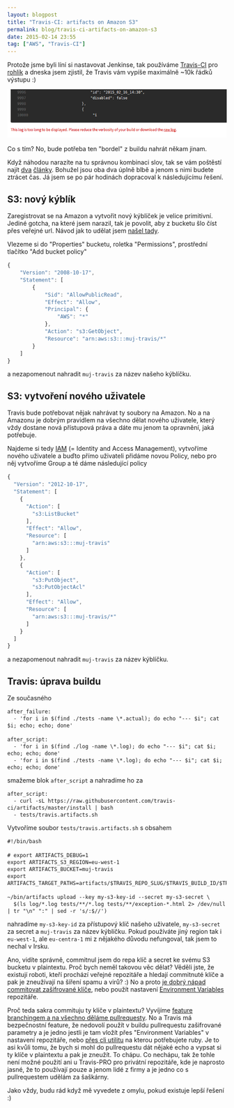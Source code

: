 ```yaml
---
layout: blogpost
title: "Travis-CI: artifacts on Amazon S3"
permalink: blog/travis-ci-artifacts-on-amazon-s3
date: 2015-02-14 23:55
tag: ["AWS", "Travis-CI"]
---
```


Protože jsme byli líní si nastavovat Jenkinse, tak používáme [Travis-CI](https://travis-ci.com/) pro [rohlík](https://www.rohlik.cz/) a dneska jsem zjistil, že Travis vám vypíše maximálně ~10k řádků výstupu :)

![travis-artifacts-10k-lines](/content/travis-artifacts-10k-lines.png)

Co s tím? No, bude potřeba ten "bordel" z buildu nahrát někam jinam.

Když náhodou narazíte na tu správnou kombinaci slov, tak se vám poštěstí najít [dva](https://blog.travis-ci.com/2012-12-18-travis-artifacts/) [články](https://docs.travis-ci.com/user/uploading-artifacts/). Bohužel jsou oba dva úplně blbě a jenom s nimi budete ztrácet čas. Já jsem se po pár hodinách dopracoval k následujícímu řešení.

<!--more-->
## S3: nový kýblík

Zaregistrovat se na Amazon a vytvořit nový kýblíček je velice primitivní. Jediné gotcha, na které jsem narazil, tak je povolit, aby z bucketu šlo číst přes veřejné url. Návod jak to udělat jsem [našel tady](https://stackoverflow.com/a/4709391).

Vlezeme si do "Properties" bucketu, roletka "Permissions", prostřední tlačítko "Add bucket policy"

~~~ js
{
    "Version": "2008-10-17",
    "Statement": [
        {
            "Sid": "AllowPublicRead",
            "Effect": "Allow",
            "Principal": {
                "AWS": "*"
            },
            "Action": "s3:GetObject",
            "Resource": "arn:aws:s3:::muj-travis/*"
        }
    ]
}
~~~

a nezapomenout nahradit `muj-travis` za název našeho kýblíčku.



## S3: vytvoření nového uživatele

Travis bude potřebovat nějak nahrávat ty soubory na Amazon. No a na Amazonu je dobrým pravidlem na všechno dělat nového uživatele, který vždy dostane nová přístupová práva a dáte mu jenom ta opravnění, jaká potřebuje.

Najdeme si tedy [IAM](https://console.aws.amazon.com/iam/home?region=eu-west-1#users) (= Identity and Access Management), vytvoříme nového uživatele a buďto přímo uživateli přidáme novou Policy, nebo pro něj vytvoříme Group a té dáme následující policy

~~~ js
{
  "Version": "2012-10-17",
  "Statement": [
    {
      "Action": [
        "s3:ListBucket"
      ],
      "Effect": "Allow",
      "Resource": [
        "arn:aws:s3:::muj-travis"
      ]
    },
    {
      "Action": [
        "s3:PutObject",
        "s3:PutObjectAcl"
      ],
      "Effect": "Allow",
      "Resource": [
        "arn:aws:s3:::muj-travis/*"
      ]
    }
  ]
}
~~~

a nezapomenout nahradit `muj-travis` za název kýblíčku.


## Travis: úprava buildu

Ze současného

~~~ neon
after_failure:
  - 'for i in $(find ./tests -name \*.actual); do echo "--- $i"; cat $i; echo; echo; done'

after_script:
  - 'for i in $(find ./log -name \*.log); do echo "--- $i"; cat $i; echo; echo; done'
  - 'for i in $(find ./tests -name \*.log); do echo "--- $i"; cat $i; echo; echo; done'
~~~

smažeme blok `after_script` a nahradíme ho za

~~~ neon
after_script:
  - curl -sL https://raw.githubusercontent.com/travis-ci/artifacts/master/install | bash
  - tests/travis.artifacts.sh
~~~

Vytvoříme soubor `tests/travis.artifacts.sh` s obsahem

~~~ shell
#!/bin/bash

# export ARTIFACTS_DEBUG=1
export ARTIFACTS_S3_REGION=eu-west-1
export ARTIFACTS_BUCKET=muj-travis
export ARTIFACTS_TARGET_PATHS=artifacts/$TRAVIS_REPO_SLUG/$TRAVIS_BUILD_ID/$TRAVIS_JOB_ID

~/bin/artifacts upload --key my-s3-key-id --secret my-s3-secret \
  $(ls log/*.log tests/**/*.log tests/**/exception-*.html 2> /dev/null | tr "\n" ":" | sed -r 's/:$//')
~~~

nahradíme `my-s3-key-id` za přístupový klíč našeho uživatele, `my-s3-secret` za secret a `muj-travis` za název kýblíčku.
Pokud používáte jiný region tak i `eu-west-1`, ale `eu-centra-1` mi z nějakého důvodu nefungoval, tak jsem to nechal v Irsku.

Ano, vidíte správně, commitnul jsem do repa klíč a secret ke svému S3 bucketu v plaintextu. Proč bych neměl takovou věc dělat? Věděli jste, že existují roboti, kteří prochází veřejné repozitáře a hledají commitnuté klíče a pak je zneužívají na šíření spamu a virů? :) No a proto [je dobrý nápad commitovat zašifrované klíče](https://docs.travis-ci.com/user/encryption-keys/), nebo použít nastavení [Environment Variables](https://docs.travis-ci.com/user/environment-variables/#Secure-Variables) repozitáře.

Proč teda sakra commituju ty klíče v plaintextu? Vyvíjíme [feature branchingem a na všechno děláme pullrequesty](https://guides.github.com/introduction/flow/). No a Travis má bezpečnostní feature, že nedovolí použít v buildu pullrequestu zašifrované parametry a je jedno jestli je tam vložít přes "Environment Variables" v nastavení repozitáře, nebo [přes cli utilitu](https://blog.travis-ci.com/2013-01-14-new-client/) na kterou potřebujete ruby. Je to asi kvůli tomu, že bych si mohl do pullrequestu dát nějaké echo a vypsat si ty klíče v plaintextu a pak je zneužít. To chápu. Co nechápu, tak že tohle není možné použití ani u Travis-PRO pro privátní repozitáře, kde je naprosto jasné, že to používají pouze a jenom lidé z firmy a je jedno co s pullrequestem udělám za šaškárny.

Jako vždy, budu rád když mě vyvedete z omylu, pokud existuje lepší řešení :)
